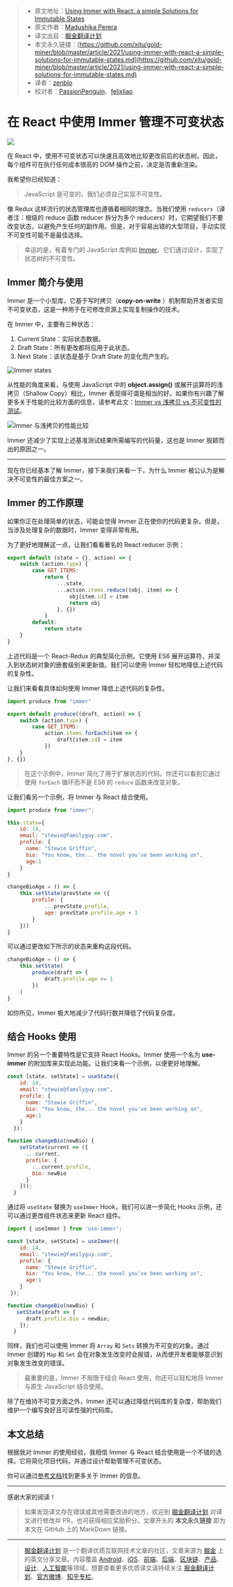 > * 原文地址：[Using Immer with React: a simple Solutions for Immutable States](https://blog.bitsrc.io/using-immer-with-react-a-simple-solutions-for-immutable-states-a6ebb8b0bfa)
> * 原文作者：[Madushika Perera](https://medium.com/@LMPerera)
> * 译文出自：[掘金翻译计划](https://github.com/xitu/gold-miner)
> * 本文永久链接：[https://github.com/xitu/gold-miner/blob/master/article/2021/using-immer-with-react-a-simple-solutions-for-immutable-states.md](https://github.com/xitu/gold-miner/blob/master/article/2021/using-immer-with-react-a-simple-solutions-for-immutable-states.md)
> * 译者：[zenblo](https://github.com/zenblo)
> * 校对者：[PassionPenguin](https://github.com/PassionPenguin)、[felixliao](https://github.com/felixliao)

# 在 React 中使用 Immer 管理不可变状态

![](../images//Library/WebServer/Documents/documents/using-immer-with-react-a-simple-solutions-for-immutable-states.md-1*7V7cegDUA84z--4d6GflYg.jpeg)

在 React 中，使用不可变状态可以快速且高效地比较更改前后的状态树。因此，每个组件可在执行任何成本很高的 DOM 操作之前，决定是否重新渲染。

我希望你已经知道：

> JavaScript 是可变的，我们必须自己实现不可变性。

像 Redux 这样流行的状态管理库也遵循着相同的理念。当我们使用 `reducers`（译者注：根级的 reduce 函数 reducer 拆分为多个 reducers）时，它期望我们不要改变状态，以避免产生任何的副作用。但是，对于容易出错的大型项目，手动实现不可变性可能不是最佳选择。

> 幸运的是，有着专门的 JavaScript 库例如 [Immer](https://immerjs.github.io/immer/docs/introduction)。它们通过设计，实现了状态树的不可变性。

## Immer 简介与使用

Immer 是一个小型库，它基于写时拷贝（**copy-on-write** ）机制帮助开发者实现不可变状态，这是一种用于在可修改资源上实现复制操作的技术。

在 Immer 中，主要有三种状态：

1. Current State：实际状态数据。
2. Draft State：所有更改都将应用于此状态。
3. Next State：该状态是基于 Draft State 的变化而产生的。

![Immer states](../images//Library/WebServer/Documents/documents/using-immer-with-react-a-simple-solutions-for-immutable-states.md-1*-LI_oJ_e_DpY2mahvV1Hug.png)

从性能的角度来看，与使用 JavaScript 中的 **object.assign()** 或展开运算符的浅拷贝（Shallow Copy）相比，Immer 表现得可谓是相当的好。如果你有兴趣了解更多关于性能的比较方面的信息，请参考此文：[Immer vs 浅拷贝 vs 不可变性的测试](https://www.measurethat.net/Benchmarks/Show/6108/0/immer-vs-shallow-copy-vs-immutable-perf-test)。

![Immer 与浅拷贝的性能比较](../images//Library/WebServer/Documents/documents/using-immer-with-react-a-simple-solutions-for-immutable-states.md-1*5m8fOSOiL4W6nb7mwc2AxA.png)

Immer 还减少了实现上述基准测试结果所需编写的代码量，这也是 Immer 脱颖而出的原因之一。

---

现在你已经基本了解 Immer，接下来我们来看一下，为什么 Immer 被公认为是解决不可变性的最佳方案之一。

## Immer 的工作原理

如果你正在处理简单的状态，可能会觉得 Immer 正在使你的代码更复杂。但是，当涉及处理复杂的数据时，Immer 变得非常有用。

为了更好地理解这一点，让我们看看著名的 React reducer 示例：

```js
export default (state = {}, action) => {
    switch (action.type) {
        case GET_ITEMS:
            return {
                ...state,
                ...action.items.reduce((obj, item) => {
                    obj[item.id] = item
                    return obj
                }, {})
            }
        default:
            return state
    }
}
```

上述代码是一个 React-Redux 的典型简化示例，它使用 ES6 展开运算符，并深入到状态树对象的嵌套级别来更新值。我们可以使用 Immer 轻松地降低上述代码的复杂性。

让我们来看看具体如何使用 Immer 降低上述代码的复杂性。

```js
import produce from "immer"

export default produce((draft, action) => {
    switch (action.type) {
        case GET_ITEMS:
            action.items.forEach(item => {
                draft[item.id] = item
            })
    }
}, {})
```

> 在这个示例中，Immer 简化了用于扩展状态的代码。你还可以看到它通过使用 `forEach` 循环而不是 ES6 的 `reduce` 函数来改变对象。

让我们看另一个示例，将 Immer 与 React 结合使用。

```js
import produce from "immer";

this.state={
    id: 14,
    email: "stewie@familyguy.com",
    profile: {
      name: "Stewie Griffin",
      bio: "You know, the... the novel you've been working on",
      age:1
    }
}

changeBioAge = () => {
    this.setState(prevState => ({
        profile: {
            ...prevState.profile,
            age: prevState.profile.age + 1
        }
    }))
}
```

可以通过更改如下所示的状态来重构这段代码。

```js
changeBioAge = () => {
    this.setState(
        produce(draft => {
            draft.profile.age += 1
        })
    )
}
```

如你所见，Immer 极大地减少了代码行数并降低了代码复杂度。

## 结合 Hooks 使用

Immer 的另一个重要特性是它支持 React Hooks。Immer 使用一个名为 **use-immer** 的附加库来实现此功能。让我们来看一个示例，以便更好地理解。

```js
const [state, setState] = useState({
    id: 14,
    email: "stewie@familyguy.com",
    profile: {
      name: "Stewie Griffin",
      bio: "You know, the... the novel you've been working on",
      age:1
    }
  });

function changeBio(newBio) {
    setState(current => ({
      ...current,
      profile: {
        ...current.profile,
        bio: newBio
      }
    }));
  }
```

通过将 `useState` 替换为 `useImmer` Hook，我们可以进一步简化 Hooks 示例，还可以通过更改组件状态来更新 React 组件。

```js
import { useImmer } from 'use-immer';

const [state, setState] = useImmer({
    id: 14,
    email: "stewie@familyguy.com",
    profile: {
      name: "Stewie Griffin",
      bio: "You know, the... the novel you've been working on",
      age:1
    }
 });

function changeBio(newBio) {
   setState(draft => {
      draft.profile.bio = newBio;
    });
  }
```

同样，我们也可以使用 Immer 将 `Array` 和 `Sets` 转换为不可变的对象。通过 Immer 创建的 `Map` 和 `Set` 会在对象发生改变时会报错，从而使开发者能够意识到对象发生改变的错误。

> 最重要的是，Immer 不局限于结合 React 使用，你还可以轻松地将 Immer 与原生 JavaScript 结合使用。

除了在维持不可变方面之外，Immer 还可以通过降低代码库的复杂度，帮助我们维护一个编写良好且可读性强的代码库。

## 本文总结

根据我对 Immer 的使用经验，我相信 Immer 与 React 结合使用是一个不错的选择。它将简化项目代码，并通过设计帮助管理不可变状态。

你可以通过[参考文档](https://immerjs.github.io/immer/docs/introduction)找到更多关于 Immer 的信息。

---

感谢大家的阅读！

> 如果发现译文存在错误或其他需要改进的地方，欢迎到 [掘金翻译计划](https://github.com/xitu/gold-miner) 对译文进行修改并 PR，也可获得相应奖励积分。文章开头的 **本文永久链接** 即为本文在 GitHub 上的 MarkDown 链接。

---

> [掘金翻译计划](https://github.com/xitu/gold-miner) 是一个翻译优质互联网技术文章的社区，文章来源为 [掘金](https://juejin.im) 上的英文分享文章。内容覆盖 [Android](https://github.com/xitu/gold-miner#android)、[iOS](https://github.com/xitu/gold-miner#ios)、[前端](https://github.com/xitu/gold-miner#前端)、[后端](https://github.com/xitu/gold-miner#后端)、[区块链](https://github.com/xitu/gold-miner#区块链)、[产品](https://github.com/xitu/gold-miner#产品)、[设计](https://github.com/xitu/gold-miner#设计)、[人工智能](https://github.com/xitu/gold-miner#人工智能)等领域，想要查看更多优质译文请持续关注 [掘金翻译计划](https://github.com/xitu/gold-miner)、[官方微博](http://weibo.com/juejinfanyi)、[知乎专栏](https://zhuanlan.zhihu.com/juejinfanyi)。
